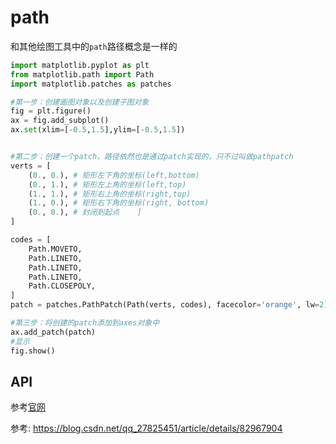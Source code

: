 # path

和其他绘图工具中的`path`路径概念是一样的


```python
import matplotlib.pyplot as plt
from matplotlib.path import Path
import matplotlib.patches as patches

#第一步：创建画图对象以及创建子图对象
fig = plt.figure()
ax = fig.add_subplot()
ax.set(xlim=[-0.5,1.5],ylim=[-0.5,1.5])


#第二步：创建一个patch，路径依然也是通过patch实现的，只不过叫做pathpatch
verts = [
    (0., 0.), # 矩形左下角的坐标(left,bottom)
    (0., 1.), # 矩形左上角的坐标(left,top)
    (1., 1.), # 矩形右上角的坐标(right,top)
    (1., 0.), # 矩形右下角的坐标(right, bottom)
    (0., 0.), # 封闭到起点    ]
]

codes = [
    Path.MOVETO,
    Path.LINETO,
    Path.LINETO,
    Path.LINETO,
    Path.CLOSEPOLY,
]
patch = patches.PathPatch(Path(verts, codes), facecolor='orange', lw=2)

#第三步：将创建的patch添加到axes对象中
ax.add_patch(patch)
#显示
fig.show()
```

## API
参考[官网](https://matplotlib.org/stable/api/path_api.html)

参考:
https://blog.csdn.net/qq_27825451/article/details/82967904